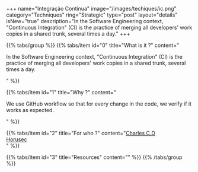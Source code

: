 +++
name="Integração Contínua"
image="/images/techiques/ic.png"
category="Techniques"
ring="Strategic"
type="post"
layout="details"
isNew="true"
description="In the Software Engineering context, "Continuous Integration" (CI) is the practice of merging all developers' work copies in a shared trunk, several times a day."
+++

{{% tabs/group %}}
  {{% tabs/item id="0" title="What is it ?" content="<p>In the Software Engineering context, "Continuous Integration" (CI) is the practice of merging all developers' work copies in a shared trunk, several times a day.</p>" %}}
  
  {{% tabs/item id="1" title="Why ?" content="<p>We use GitHub workflow so that for every change in the code, we verify if it works as expected.</p>" %}}
  
  {{% tabs/item id="2" title="For who ?" content="<a href='https://charlescd.io/'>Charles C.D</a><br /><a href='https://horusec.io/site/'>Horusec</a><br />" %}}

  {{% tabs/item id="3" title="Resources" content="" %}}
{{% /tabs/group %}}